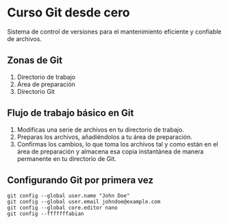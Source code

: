 # Curso Git desde cero
Sistema de control de versiones para el mantenimiento eficiente y confiable de archivos.

## Zonas de Git
1. Directorio de trabajo
2. Área de preparación
3. Directorio Git

## Flujo de trabajo básico en Git
1. Modificas una serie de archivos en tu directorio de trabajo.
2. Preparas los archivos, añadiéndolos a tu área de preparación.
3. Confirmas los cambios, lo que toma los archivos tal y como están en el área de preparación y almacena esa copia instantánea de manera permanente en tu directorio de Git.

## Configurando Git por primera vez
```
git config --global user.name "John Doe"
git config --global user.email johndoe@example.com
git config --global core.editor nano
git config --fffffffabian